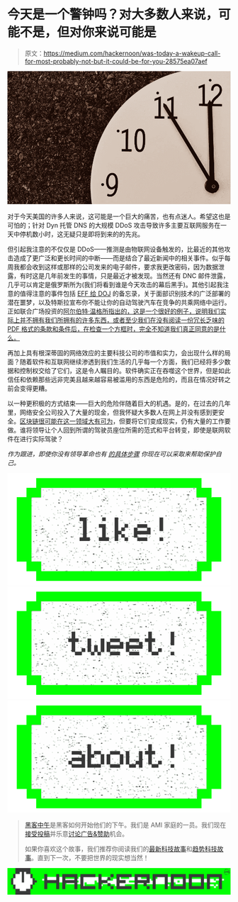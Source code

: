 # 今天是一个警钟吗？对大多数人来说，可能不是，但对你来说可能是

> 原文：<https://medium.com/hackernoon/was-today-a-wakeup-call-for-most-probably-not-but-it-could-be-for-you-28575ea07aef>

![](img/9aa02c7ff9e8cfd5c1d6d42a4d366a35.png)

对于今天美国的许多人来说，这可能是一个巨大的痛苦，也有点迷人。希望这也是可怕的；针对 Dyn 托管 DNS 的大规模 DDoS 攻击导致许多主要互联网服务在一天中停机数小时，这无疑只是即将到来的的先兆。

但引起我注意的不仅仅是 DDoS——推测是由物联网设备触发的，比最近的其他攻击造成了更广泛和更长时间的中断——而是结合了最近新闻中的相关事件。似乎每周我都会收到这样或那样的公司发来的电子邮件，要求我更改密码，因为数据泄露，有时这是几年前发生的事情，只是最近才被发现。当然还有 DNC 邮件泄露，几乎可以肯定是俄罗斯所为(我们将看到谁是今天攻击的幕后黑手)。其他引起我注意的值得注意的事件包括 [EFF 给 DOJ](https://www.eff.org/deeplinks/2016/10/memo-doj-facial-recognitions-threat-privacy-worse-anyone-thought) 的备忘录，关于面部识别技术的广泛部署的潜在噩梦，以及特斯拉宣布你不能让你的自动驾驶汽车在竞争的共乘网络中运行。正如联合广场投资的[阿尔伯特·温格所指出的，这是一个很好的例子，说明我们实际上并不拥有我们所拥有的许多东西，或者至少我们在没有阅读一份冗长乏味的 PDF 格式的条款和条件后，在检查一个方框时，完全不知道我们真正同意的是什么。](http://continuations.com/post/152115358205/the-problems-with-eulas-are-infecting-hardware)

再加上具有根深蒂固的网络效应的主要科技公司的市值和实力，会出现什么样的局面？随着软件和互联网继续渗透到我们生活的几乎每一个方面，我们已经将多少数据和控制权交给了它们，这是令人瞩目的。软件确实正在吞噬这个世界，但是如此信任和依赖那些远非完美且越来越容易被滥用的东西是危险的，而且在情况好转之前会变得更糟。

以一种更积极的方式结束——巨大的危险伴随着巨大的机遇。是的，在过去的几年里，网络安全公司投入了大量的现金，但我怀疑大多数人在网上并没有感到更安全。[区块链很可能在这一领域大有可为](https://www.ted.com/talks/don_tapscott_how_the_blockchain_is_changing_money_and_business?language=en)，但要将它们变成现实，仍有大量的工作要做。谁将领导让个人回到所谓的驾驶员座位所需的范式和平台转变，即使是联网软件在进行实际驾驶？

*作为跟进，即使你没有领导革命也有* [*的具体步骤*](https://medium.freecodecamp.com/tor-signal-and-beyond-a-law-abiding-citizens-guide-to-privacy-1a593f2104c3#.jw7pxq7jf) *你现在可以采取来帮助保护自己。*

[![](img/50ef4044ecd4e250b5d50f368b775d38.png)](http://bit.ly/HackernoonFB)[![](img/979d9a46439d5aebbdcdca574e21dc81.png)](https://goo.gl/k7XYbx)[![](img/2930ba6bd2c12218fdbbf7e02c8746ff.png)](https://goo.gl/4ofytp)

> [黑客中午](http://bit.ly/Hackernoon)是黑客如何开始他们的下午。我们是 AMI 家庭的一员。我们现在[接受投稿](http://bit.ly/hackernoonsubmission)并乐意[讨论广告&赞助](mailto:partners@amipublications.com)机会。
> 
> 如果你喜欢这个故事，我们推荐你阅读我们的[最新科技故事](http://bit.ly/hackernoonlatestt)和[趋势科技故事](https://hackernoon.com/trending)。直到下一次，不要把世界的现实想当然！

[![](img/be0ca55ba73a573dce11effb2ee80d56.png)](https://goo.gl/Ahtev1)